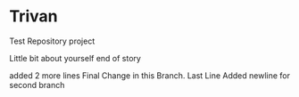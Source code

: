 # Trivan
Test Repository project

Little bit about yourself
end of story

added 2 more lines
Final Change in this Branch.
Last Line
Added newline for second branch
